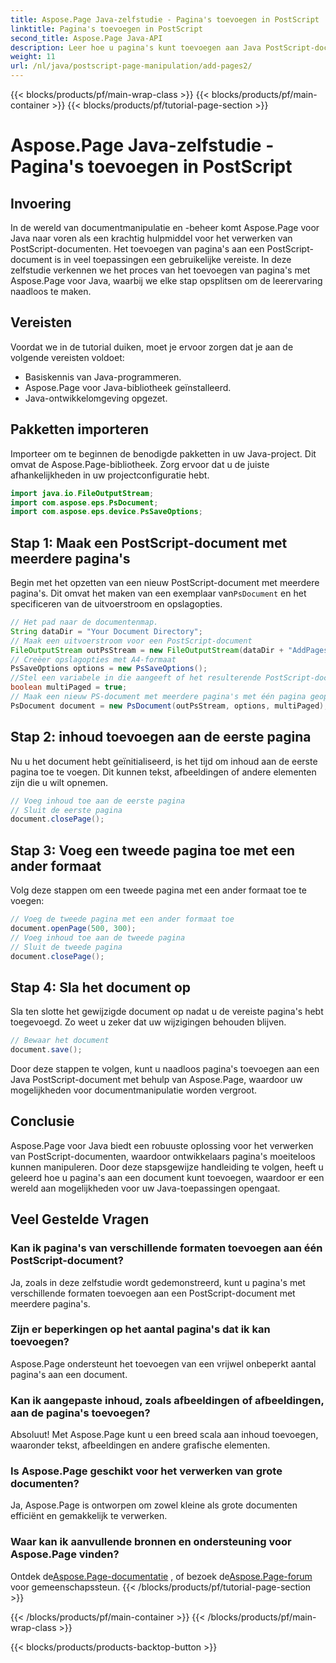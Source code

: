 ```yaml
---
title: Aspose.Page Java-zelfstudie - Pagina's toevoegen in PostScript
linktitle: Pagina's toevoegen in PostScript
second_title: Aspose.Page Java-API
description: Leer hoe u pagina's kunt toevoegen aan Java PostScript-documenten met Aspose.Page. Volg onze stapsgewijze handleiding voor naadloze documentmanipulatie.
weight: 11
url: /nl/java/postscript-page-manipulation/add-pages2/
---
```


{{< blocks/products/pf/main-wrap-class >}}
{{< blocks/products/pf/main-container >}}
{{< blocks/products/pf/tutorial-page-section >}}

# Aspose.Page Java-zelfstudie - Pagina's toevoegen in PostScript

## Invoering
In de wereld van documentmanipulatie en -beheer komt Aspose.Page voor Java naar voren als een krachtig hulpmiddel voor het verwerken van PostScript-documenten. Het toevoegen van pagina's aan een PostScript-document is in veel toepassingen een gebruikelijke vereiste. In deze zelfstudie verkennen we het proces van het toevoegen van pagina's met Aspose.Page voor Java, waarbij we elke stap opsplitsen om de leerervaring naadloos te maken.
## Vereisten
Voordat we in de tutorial duiken, moet je ervoor zorgen dat je aan de volgende vereisten voldoet:
- Basiskennis van Java-programmeren.
- Aspose.Page voor Java-bibliotheek geïnstalleerd.
- Java-ontwikkelomgeving opgezet.
## Pakketten importeren
Importeer om te beginnen de benodigde pakketten in uw Java-project. Dit omvat de Aspose.Page-bibliotheek. Zorg ervoor dat u de juiste afhankelijkheden in uw projectconfiguratie hebt.
```java
import java.io.FileOutputStream;
import com.aspose.eps.PsDocument;
import com.aspose.eps.device.PsSaveOptions;
```
## Stap 1: Maak een PostScript-document met meerdere pagina's
 Begin met het opzetten van een nieuw PostScript-document met meerdere pagina's. Dit omvat het maken van een exemplaar van`PsDocument` en het specificeren van de uitvoerstroom en opslagopties.
```java
// Het pad naar de documentenmap.
String dataDir = "Your Document Directory";
// Maak een uitvoerstroom voor een PostScript-document
FileOutputStream outPsStream = new FileOutputStream(dataDir + "AddPages2_outPS.ps");
// Creëer opslagopties met A4-formaat
PsSaveOptions options = new PsSaveOptions();
//Stel een variabele in die aangeeft of het resulterende PostScript-document uit meerdere pagina's zal bestaan
boolean multiPaged = true;
// Maak een nieuw PS-document met meerdere pagina's met één pagina geopend
PsDocument document = new PsDocument(outPsStream, options, multiPaged);
```
## Stap 2: inhoud toevoegen aan de eerste pagina
Nu u het document hebt geïnitialiseerd, is het tijd om inhoud aan de eerste pagina toe te voegen. Dit kunnen tekst, afbeeldingen of andere elementen zijn die u wilt opnemen.
```java
// Voeg inhoud toe aan de eerste pagina
// Sluit de eerste pagina
document.closePage();
```
## Stap 3: Voeg een tweede pagina toe met een ander formaat
Volg deze stappen om een tweede pagina met een ander formaat toe te voegen:
```java
// Voeg de tweede pagina met een ander formaat toe
document.openPage(500, 300);
// Voeg inhoud toe aan de tweede pagina
// Sluit de tweede pagina
document.closePage();
```
## Stap 4: Sla het document op
Sla ten slotte het gewijzigde document op nadat u de vereiste pagina's hebt toegevoegd. Zo weet u zeker dat uw wijzigingen behouden blijven.
```java
// Bewaar het document
document.save();
```
Door deze stappen te volgen, kunt u naadloos pagina's toevoegen aan een Java PostScript-document met behulp van Aspose.Page, waardoor uw mogelijkheden voor documentmanipulatie worden vergroot.
## Conclusie
Aspose.Page voor Java biedt een robuuste oplossing voor het verwerken van PostScript-documenten, waardoor ontwikkelaars pagina's moeiteloos kunnen manipuleren. Door deze stapsgewijze handleiding te volgen, heeft u geleerd hoe u pagina's aan een document kunt toevoegen, waardoor er een wereld aan mogelijkheden voor uw Java-toepassingen opengaat.
## Veel Gestelde Vragen
### Kan ik pagina's van verschillende formaten toevoegen aan één PostScript-document?
Ja, zoals in deze zelfstudie wordt gedemonstreerd, kunt u pagina's met verschillende formaten toevoegen aan een PostScript-document met meerdere pagina's.
### Zijn er beperkingen op het aantal pagina's dat ik kan toevoegen?
Aspose.Page ondersteunt het toevoegen van een vrijwel onbeperkt aantal pagina's aan een document.
### Kan ik aangepaste inhoud, zoals afbeeldingen of afbeeldingen, aan de pagina's toevoegen?
Absoluut! Met Aspose.Page kunt u een breed scala aan inhoud toevoegen, waaronder tekst, afbeeldingen en andere grafische elementen.
### Is Aspose.Page geschikt voor het verwerken van grote documenten?
Ja, Aspose.Page is ontworpen om zowel kleine als grote documenten efficiënt en gemakkelijk te verwerken.
### Waar kan ik aanvullende bronnen en ondersteuning voor Aspose.Page vinden?
 Ontdek de[Aspose.Page-documentatie](https://reference.aspose.com/page/java/) , of bezoek de[Aspose.Page-forum](https://forum.aspose.com/c/page/39) voor gemeenschapssteun.
{{< /blocks/products/pf/tutorial-page-section >}}

{{< /blocks/products/pf/main-container >}}
{{< /blocks/products/pf/main-wrap-class >}}

{{< blocks/products/products-backtop-button >}}
